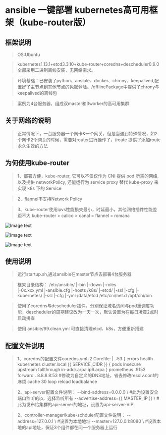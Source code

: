 ansible 一键部署 kubernetes高可用框架（kube-router版）
========

框架说明
----
> OS:Ubuntu 

> kubernetes1.13.1+etcd3.3.10+kube-router+coredns+descheduler0.9.0 全部采用二进制离线安装，无网络需求。

> 环境基础：已安装了python、ansible、docker、chrony、keepalived,配置好了主节点到其他节点的免密登陆。/offlinePackage中提供了chrony与keepalived的离线包

> 案例为4台服务器，组成双master和3worker的高可用集群


关于网络的说明
----
> 正常情况下，一台服务器一个网卡&一个网关，但是当遇到特殊情况，如2个网卡2个网关的时候，需要对router进行操作了，/route 提供了添加route永久生效的方法


为何使用kube-router
----
> 1、部署方便，kube-router, 它可以不仅仅作为 CNI 提供 pod 所需的网络, 以及提供 networkPolicy, 还能运行为 service proxy 替代 kube-proxy 来实现 k8s 下的 Service

> 2、flannel不支持Network Policy

> 3、kube-router使用ipvs性能损失最小，时延最小，其他网络插件性能差距不大  kube-router > calico > canal = flannel = romana

![Image text](https://github.com/Fear2014/kubernetes_deploy/blob/master/images/Kubernetes_kube-router.png)

![Image text](https://nj.sfere-elec.com:8090/git/deploy/njdt-kubernetes/raw/branch/kube-router/images/kubernetes%20%e7%bb%84%e7%bb%87%e5%9b%be_kube-routrer.png)

![Image text](https://nj.sfere-elec.com:8090/git/deploy/njdt-kubernetes/raw/branch/kube-router/images/%e4%b8%9a%e5%8a%a1%e7%b3%bb%e7%bb%9f%e9%83%a8%e7%bd%b2%e6%a1%86%e6%9e%b6.png)


使用说明
-----
> 运行startup.sh,通过ansible在master节点去部署4台服务器
	
> 框架目录结构：
>               /etc/ansible/ |-bin
>                             |-down
>                             |-roles	
>                             |-0x.xxx.yml
>                             |-ansible.cfg
>                             |-hosts
>               /k8s/ |-etcd/ |-ssl
>                             |-cfg
>                     |-kubernetes/ |-ssl
>                                   |-cfg
>                                   |-yml
>              /data/etcd
>              /etc/cni/net.d
>              /opt/cni/bin								   

> 使用了coredns与descheduler插件，分别保证域名访问与pod重调度功能，descheduler的周期建议改为一天一次，默认设置为在每日凌晨2点时启动排查


> 使用 ansible/99.clean.yml 可直接清理etcd、k8s，方便重新搭建





配置文件说明
-----
> 1、coredns的配置文件coredns.yml.j2
>  Corefile: |
>    .:53 {
>        errors
>        health
>        kubernetes cluster.local  {{ SERVICE_CIDR }} {
>          pods insecure
>          upstream
>          fallthrough in-addr.arpa ip6.arpa
>        }
>        prometheus :9153
>        forward . 8.8.8.8:53    #修改为自定义的DNS地址，省去修改resolv.conf的麻烦
>        cache 30
>        loop
>        reload
>        loadbalance

> 2、api-server配置文件说明：
>	--bind-address=0.0.0.0 \		#此为设置安全端口监听的ip，选择监听所有
>	--advertise-address={{ MASTER_IP }} \	#此为发布给集群的api-server的地址，设置为api-server-VIP

> 2、controller-manager/kube-schduler配置文件说明：
>	--address=127.0.0.1	\					#设置为本地地址
>   --master=127.0.0.1:8080 \				#设置本地的api地址，保证3个组件都在同一个服务器上运行
